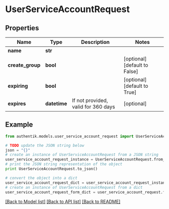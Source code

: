 # UserServiceAccountRequest


## Properties
Name | Type | Description | Notes
------------ | ------------- | ------------- | -------------
**name** | **str** |  | 
**create_group** | **bool** |  | [optional] [default to False]
**expiring** | **bool** |  | [optional] [default to True]
**expires** | **datetime** | If not provided, valid for 360 days | [optional] 

## Example

```python
from authentik.models.user_service_account_request import UserServiceAccountRequest

# TODO update the JSON string below
json = "{}"
# create an instance of UserServiceAccountRequest from a JSON string
user_service_account_request_instance = UserServiceAccountRequest.from_json(json)
# print the JSON string representation of the object
print UserServiceAccountRequest.to_json()

# convert the object into a dict
user_service_account_request_dict = user_service_account_request_instance.to_dict()
# create an instance of UserServiceAccountRequest from a dict
user_service_account_request_form_dict = user_service_account_request.from_dict(user_service_account_request_dict)
```
[[Back to Model list]](../README.md#documentation-for-models) [[Back to API list]](../README.md#documentation-for-api-endpoints) [[Back to README]](../README.md)


